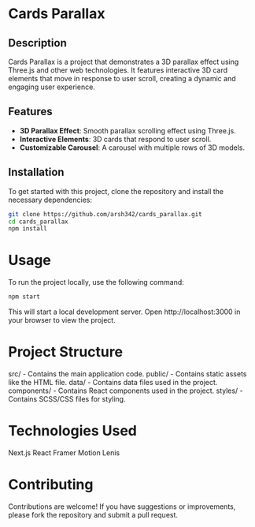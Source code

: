 # Cards Parallax

## Description

Cards Parallax is a project that demonstrates a 3D parallax effect using Three.js and other web technologies. It features interactive 3D card elements that move in response to user scroll, creating a dynamic and engaging user experience.

## Features

- **3D Parallax Effect**: Smooth parallax scrolling effect using Three.js.
- **Interactive Elements**: 3D cards that respond to user scroll.
- **Customizable Carousel**: A carousel with multiple rows of 3D models.

## Installation

To get started with this project, clone the repository and install the necessary dependencies:

```bash
git clone https://github.com/arsh342/cards_parallax.git
cd cards_parallax
npm install
```

# Usage

To run the project locally, use the following command:
```bash
npm start
```
This will start a local development server. Open http://localhost:3000 in your browser to view the project.



# Project Structure


src/ - Contains the main application code.
public/ - Contains static assets like the HTML file.
data/ - Contains data files used in the project.
components/ - Contains React components used in the project.
styles/ - Contains SCSS/CSS files for styling.



# Technologies Used


Next.js
React
Framer Motion
Lenis



# Contributing


Contributions are welcome! If you have suggestions or improvements, please fork the repository and submit a pull request.

